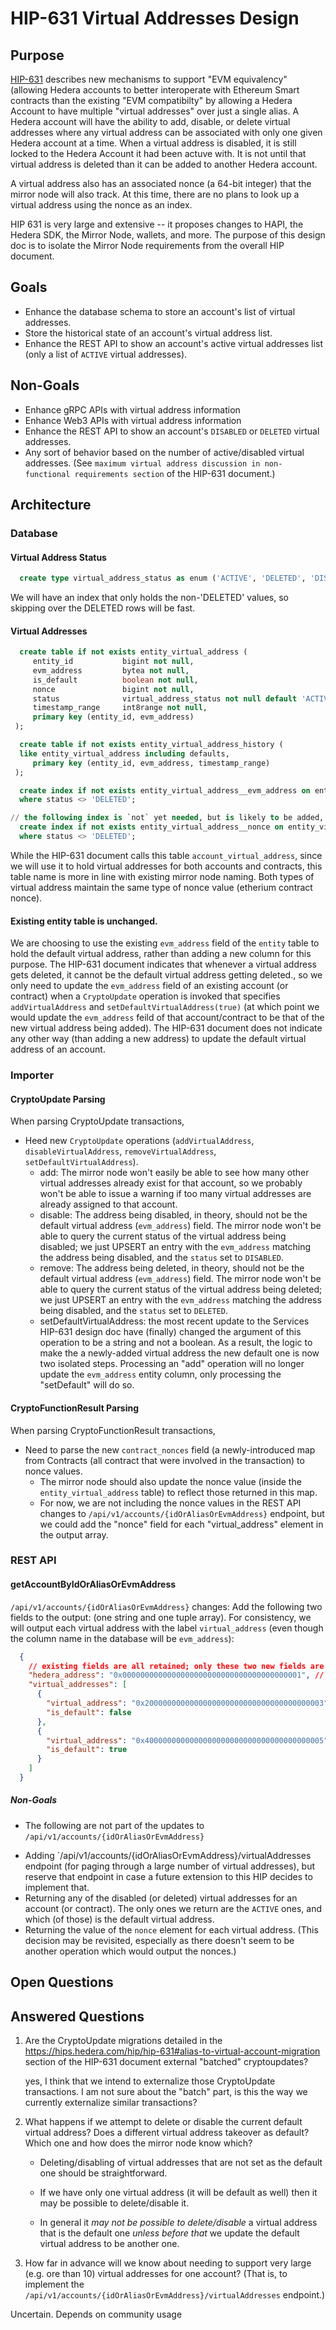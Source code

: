 # HIP-631 Virtual Addresses Design

## Purpose

[HIP-631](https://hips.hedera.com/hip/hip-631) describes new mechanisms to support "EVM equivalency" (allowing Hedera
accounts to better interoperate with Ethereum Smart contracts than the existing "EVM compatibilty" by allowing a Hedera Account to have
multiple "virtual addresses" over just a single alias.  A Hedera account will have the ability to add, disable, or delete
virtual addresses where any virtual address can be associated with only one given Hedera account at a time.
 When a virtual address is disabled, it is still locked to the Hedera Account it had been actuve with.
It is not until that virtual address is deleted than it can be added to another Hedera account.

A virtual address also has an associated nonce (a 64-bit integer) that the mirror node will also track.
At this time, there are no plans to look up a virtual address using the nonce as an index.

HIP 631 is very large and extensive -- it proposes changes to HAPI, the Hedera SDK, the Mirror Node, wallets,
and more.  The purpose of this design doc is to isolate the Mirror Node requirements from the overall HIP document.

## Goals

* Enhance the database schema to store an account's list of virtual addresses.
* Store the historical state of an account's virtual address list.
* Enhance the REST API to show an account's active virtual addresses list (only a list of `ACTIVE` virtual addresses).

## Non-Goals

* Enhance gRPC APIs with virtual address information
* Enhance Web3 APIs with virtual address information
* Enhance the REST API to show an account's `DISABLED` or `DELETED` virtual addresses.
* Any sort of behavior based on the number of active/disabled virtual addresses.  (See `maximum virtual address discussion in non-functional requirements section` of the HIP-631 document.)

## Architecture

### Database

#### Virtual Address Status

```sql
  create type virtual_address_status as enum ('ACTIVE', 'DELETED', 'DISABLED');
```

We will have an index that only holds the non-'DELETED' values, so skipping over the DELETED rows will be fast.

#### Virtual Addresses

```sql
  create table if not exists entity_virtual_address (
     entity_id           bigint not null,
     evm_address         bytea not null,
     is_default          boolean not null,
     nonce               bigint not null,
     status              virtual_address_status not null default 'ACTIVE',
     timestamp_range     int8range not null,
     primary key (entity_id, evm_address)
 );

  create table if not exists entity_virtual_address_history (
  like entity_virtual_address including defaults,
     primary key (entity_id, evm_address, timestamp_range)
 );

  create index if not exists entity_virtual_address__evm_address on entity_virtual_address (entity_id)
  where status <> 'DELETED';

// the following index is `not` yet needed, but is likely to be added, if deemed necessary.
  create index if not exists entity_virtual_address__nonce on entity_virtual_address (nonce)
  where status <> 'DELETED';
```

While the HIP-631 document calls this table `account_virtual_address`, since we will use it to hold virtual addresses for both accounts and contracts,
this table name is more in line with existing mirror node naming.  Both types of virtual address maintain the same type of nonce value (etherium contract nonce).

#### Existing entity table is unchanged.

We are choosing to use the existing `evm_address` field of the `entity` table to hold the default virtual address, rather than adding a new column for this purpose.
The HIP-631 document indicates that whenever a virtual address gets deleted, it cannot be the default virtual address getting deleted.<F12>, so we only need to update
the `evm_address` field of an existing account (or contract) when a `CryptoUpdate` operation is invoked that specifies `addVirtualAddress` and `setDefaultVirtualAddress(true)`
(at which point we would update the `evm_address` feild of that account/contract to be that of the new virtual address being added).  The HIP-631 document does not indicate
any other way (than adding a new address) to update the default virtual address of an account.

### Importer

#### CryptoUpdate Parsing

When parsing CryptoUpdate transactions,

* Heed new `CryptoUpdate` operations (`addVirtualAddress`, `disableVirtualAddress`, `removeVirtualAddress`, `setDefaultVirtualAddress`).
    - add: The mirror node won't easily be able to see how many other virtual addresses already exist for that account, so we probably won't be able to issue a warning if too many virtual addresses are already assigned to that account.
    - disable: The address being disabled, in theory, should not be the default virtual address (`evm_address`) field.  The mirror node won't be able to query the current status of the virtual address being disabled; we just UPSERT an entry with the `evm_address` matching the address being disabled, and the `status` set to `DISABLED`.
    - remove: The address being deleted, in theory, should not be the default virtual address (`evm_address`) field.  The mirror node won't be able to query the current status of the virtual address being deleted; we just UPSERT an entry with the `evm_address` matching the address being disabled, and the `status` set to `DELETED`.
    - setDefaultVirtualAddress: the most recent update to the Services HIP-631 design doc have (finally) changed the argument of this operation to be a string and not a boolean.  As a result, the logic to make the a newly-added virtual address the new default one is now two isolated steps.  Processing an "add" operation will no longer update the `evm_address` entity column, only processing the "setDefault" will do so.

#### CryptoFunctionResult Parsing

When parsing CryptoFunctionResult transactions,

* Need to parse the new `contract_nonces` field (a newly-introduced map from Contracts (all contract that were involved in the transaction) to nonce values.
    - The mirror node should also update the nonce value (inside the `entity_virtual_address` table) to reflect those returned in this map.
    - For now, we are not including the nonce values in the REST API changes to `/api/v1/accounts/{idOrAliasOrEvmAddress}` endpoint, but we could add the "nonce" field for each "virtual_address" element in the output array.


### REST API

#### getAccountByIdOrAliasOrEvmAddress

`/api/v1/accounts/{idOrAliasOrEvmAddress}` changes:  Add the following two fields to the output: (one string and one tuple array).  For consistency, we will output each virtual address with the label `virtual_address` (even though the column name in the database will be `evm_address`):

```json
  {
    // existing fields are all retained; only these two new fields are being added.
    "hedera_address": "0x0000000000000000000000000000000000000001", // we calculate this field by expressing the account's entity_id shard.realm.num in "long-zero" format.  It is *not* a new column on the `entity` table.
    "virtual_addresses": [
      {
        "virtual_address": "0x2000000000000000000000000000000000000003",
        "is_default": false
      },
      {
        "virtual_address": "0x4000000000000000000000000000000000000005",
        "is_default": true
      }
    ]
  }
```

##### Non-Goals

* The following are not part of the updates to `/api/v1/accounts/{idOrAliasOrEvmAddress}`
- Adding `/api/v1/accounts/{idOrAliasOrEvmAddress}/virtualAddresses endpoint (for paging through a large number of virtual addresses), but reserve that endpoint
in case a future extension to this HIP decides to implement that.
- Returning any of the disabled (or deleted) virtual addresses for an account (or contract).  The only ones we return are the `ACTIVE` ones, and which (of those) is the default virtual address.
- Returning the value of the `nonce` element for each virtual address.  (This decision may be revisited, especially as there doesn't seem to be another operation which would output the nonces.)

## Open Questions

## Answered Questions

1) Are the CryptoUpdate migrations detailed in the https://hips.hedera.com/hip/hip-631#alias-to-virtual-account-migration section of the HIP-631 document
   external "batched" cryptoupdates?

   yes, I think that we intend to externalize those CryptoUpdate transactions. I am not sure about the "batch" part, is this the way we currently externalize similar transactions?

2) What happens if we attempt to delete or disable the current default virtual address?  Does a different virtual address takeover as default?
   Which one and how does the mirror node know which?

   - Deleting/disabling of virtual addresses that are not set as the default one should be straightforward.

   - If we have only one virtual address (it will be default as well) then it may be possible to delete/disable it.

   - In general it *may not be possible to delete/disable* a virtual address that is the default one *unless before that* we update the default virtual address to be another one.

3) How far in advance will we know about needing to support very large (e.g. ore than 10) virtual addresses for one account? (That is, to implement the
`/api/v1/accounts/{idOrAliasOrEvmAddress}/virtualAddresses` endpoint.)

  Uncertain. Depends on community usage
